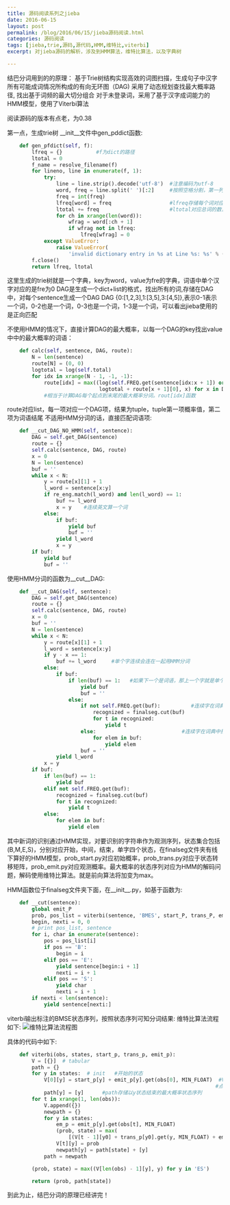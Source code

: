 ```yaml
---
title: 源码阅读系列之jieba
date: 2016-06-15
layout: post
permalink: /blog/2016/06/15/jieba源码阅读.html
categories: 源码阅读
tags: [jieba,trie,源码,源代码,HMM,维特比,viterbi]
excerpt: 对jieba源码的解析，涉及到HMM算法，维特比算法，以及字典树

---
```


结巴分词用到的的原理：
基于Trie树结构实现高效的词图扫描，生成句子中汉字所有可能成词情况所构成的有向无环图（DAG)
采用了动态规划查找最大概率路径, 找出基于词频的最大切分组合
对于未登录词，采用了基于汉字成词能力的HMM模型，使用了Viterbi算法

阅读源码的版本有点老，为0.38

第一点，生成trie树
__init__文件中gen_pddict函数:

```python
    def gen_pfdict(self, f): 
        lfreq = {}           #f为dict的路径
        ltotal = 0 
        f_name = resolve_filename(f)
        for lineno, line in enumerate(f, 1): 
            try:
                line = line.strip().decode('utf-8')  #注意编码为utf-8
                word, freq = line.split(' ')[:2]     #按照空格分割，第一列word,第二列频率
                freq = int(freq)
                lfreq[word] = freq                   #lfreq存储每个词对应的频率
                ltotal += freq                       #ltotal对应总词的数目，算词概率
                for ch in xrange(len(word)):
                    wfrag = word[:ch + 1]
                    if wfrag not in lfreq:
                        lfreq[wfrag] = 0 
            except ValueError:
                raise ValueError(
                    'invalid dictionary entry in %s at Line %s: %s' % (f_name, lineno, line))
        f.close()
        return lfreq, ltotal
```

这里生成的trie树就是一个字典，key为word，value为fre的字典，词语中单个汉字对应的是fre为0
DAG是生成一个dict+list的格式，找出所有的词,存储在DAG中，对每个sentence生成一个DAG
DAG {0:[1,2,3],1:[3,5],3:[4,5]},表示0-1表示一个词，0-2也是一个词，0-3也是一个词，1-3是一个词，可以看出jieba使用的是正向匹配

不使用HMM的情况下，直接计算DAG的最大概率，以每一个DAG的key找出value中中的最大概率的词语：

```python 
    def calc(self, sentence, DAG, route):
        N = len(sentence)
        route[N] = (0, 0)
        logtotal = log(self.total)
        for idx in xrange(N - 1, -1, -1):
            route[idx] = max((log(self.FREQ.get(sentence[idx:x + 1]) or 1) -
                              logtotal + route[x + 1][0], x) for x in DAG[idx])
            #相当于计算DAG每个起点到末尾的最大概率分词。rout[idx]函数

```
route对应list，每一项对应一个DAG项，结果为tuple，tuple第一项概率值，第二项为词语结尾
不适用HMM分词的话，直接匹配词语项:

```python
    def __cut_DAG_NO_HMM(self, sentence):
        DAG = self.get_DAG(sentence)
        route = {}
        self.calc(sentence, DAG, route)
        x = 0
        N = len(sentence)
        buf = ''
        while x < N:
            y = route[x][1] + 1
            l_word = sentence[x:y]
            if re_eng.match(l_word) and len(l_word) == 1:
                buf += l_word
                x = y    #连续英文算一个词
            else:
                if buf:
                    yield buf
                    buf = ''
                yield l_word
                x = y
        if buf:
            yield buf
            buf = ''
```


使用HMM分词的函数为\_\_cut\_\_DAG:

```python
    def __cut_DAG(self, sentence):
        DAG = self.get_DAG(sentence)
        route = {}
        self.calc(sentence, DAG, route)
        x = 0
        buf = ''
        N = len(sentence)
        while x < N:
            y = route[x][1] + 1
            l_word = sentence[x:y]
            if y - x == 1:
                buf += l_word     #单个字连续会连在一起用HMM分词
            else:
                if buf:
                    if len(buf) == 1:   #如果下一个是词语，那上一个字就是单个字输出
                        yield buf
                        buf = ''
                    else:
                        if not self.FREQ.get(buf):          #连续字在词典中找不到，HMM
                            recognized = finalseg.cut(buf) 
                            for t in recognized:
                                yield t
                        else:                            #连续字在词典中找到了，输出
                            for elem in buf:
                                yield elem
                        buf = ''
                yield l_word
            x = y
        if buf:
            if len(buf) == 1:
                yield buf
            elif not self.FREQ.get(buf):
                recognized = finalseg.cut(buf)
                for t in recognized:
                    yield t
            else:
                for elem in buf:
                    yield elem

```

其中新词的识别通过HMM实现，对要识别的字符串作为观测序列，状态集合包括(B,M,E,S)，分别对应开始，中间，结束，单字四个状态，在finalseg文件夹有线下算好的HMM模型，prob_start.py对应初始概率，prob_trans.py对应于状态转移矩阵，prob_emit.py对应观测概率。最大概率的状态序列对应为HMM的解码问题，解码使用维特比算法。就是前向算法将加变为max。



HMM函数位于finalseg文件夹下面，在__init__.py，如基于函数为:

```python
    def __cut(sentence):
        global emit_P
        prob, pos_list = viterbi(sentence, 'BMES', start_P, trans_P, emit_P)
        begin, nexti = 0, 0
        # print pos_list, sentence
        for i, char in enumerate(sentence):
            pos = pos_list[i]
            if pos == 'B':
                begin = i 
            elif pos == 'E':
                yield sentence[begin:i + 1]
                nexti = i + 1 
            elif pos == 'S':
                yield char
                nexti = i + 1 
        if nexti < len(sentence):
            yield sentence[nexti:]
```

viterbi输出标注的BMSE状态序列，按照状态序列可知分词结果:
维特比算法流程如下:
![维特比算法流程图](http://ashan2012.github.io/images/jieba/vterbi_01.png)

具体的代码中如下:

```python
    def viterbi(obs, states, start_p, trans_p, emit_p):
        V = [{}]  # tabular
        path = {}
        for y in states:  # init   #开始的状态
            V[0][y] = start_p[y] + emit_p[y].get(obs[0], MIN_FLOAT)  #V存储每个时间节                    
                                                                    #点，每个状态的概率
            path[y] = [y]      #path存储以y状态结束的最大概率状态序列
        for t in xrange(1, len(obs)):
            V.append({})
            newpath = {}
            for y in states:
                em_p = emit_p[y].get(obs[t], MIN_FLOAT)
                (prob, state) = max(
                    [(V[t - 1][y0] + trans_p[y0].get(y, MIN_FLOAT) + em_p, y0) for y0 in PrevStatus[y]])
                V[t][y] = prob
                newpath[y] = path[state] + [y] 
            path = newpath

        (prob, state) = max((V[len(obs) - 1][y], y) for y in 'ES')

        return (prob, path[state])
```

到此为止，结巴分词的原理已经讲完！
